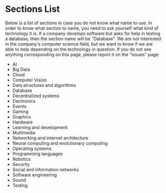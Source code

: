 # Sections List   

Below is a list of sections in case you do not know what name to use. In order to know what section to name, you need to ask yourself what kind of technology it is. If a company develops software but asks for help in testing a database, then the section name will be "Database". We are not interested in the company's computer science field, but we want to know if we are able to help depending on the technology in question. If you do not see anything corresponding on this page, please report it on the "issues" page:

- AI
- Big Data
- Cloud
- Computer Vision
- Data structures and algorithms
- Database
- Decentralized systems
- Electronics
- Events
- Gaming
- Graphics
- Hardware
- Learning and development
- Multimedia
- Networking and internet architecture
- Neural computing and evolutionary computing
- Operating systems
- Programming languages
- Robotics
- Security
- Social and information networks
- Software engineering
- Sound
- Testing
  
